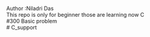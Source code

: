 <br>Author :Niladri Das 
<br>This repo is only for beginner those are learning now C
<br>#300 Basic problem
<br># C_support
